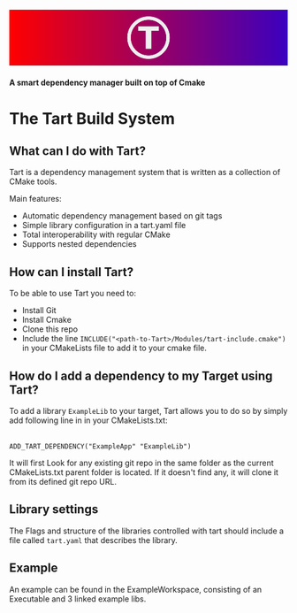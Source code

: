 ![Tart](./Resources/tart-banner-path.svg)

#### A smart dependency manager built on top of Cmake

# The Tart Build System
## What can I do with Tart?

Tart is a dependency management system that is written as a collection of CMake tools. 

Main features:
* Automatic dependency management based on git tags
* Simple library configuration  in a tart.yaml file
* Total interoperability with regular CMake
* Supports nested dependencies

## How can I install Tart?

To be able to use Tart you need to:
* Install Git
* Install Cmake
* Clone this repo
* Include the line  `INCLUDE("<path-to-Tart>/Modules/tart-include.cmake")` in your CMakeLists file to add it to your cmake file.


## How do I add a dependency to my Target using Tart?

To add a library `ExampleLib` to your target, Tart allows you to do so by simply add following line in in your CMakeLists.txt:

```

ADD_TART_DEPENDENCY("ExampleApp" "ExampleLib")
```
It will first Look for any existing git repo in the same folder as the current CMakeLists.txt parent folder is located. If it doesn't find any, it will clone it from its defined git repo URL.

## Library settings

The Flags and structure of the libraries controlled with tart should include a file called `tart.yaml` that describes the library.


## Example

An example can be found in the ExampleWorkspace, consisting of an Executable and 3 linked example libs.
